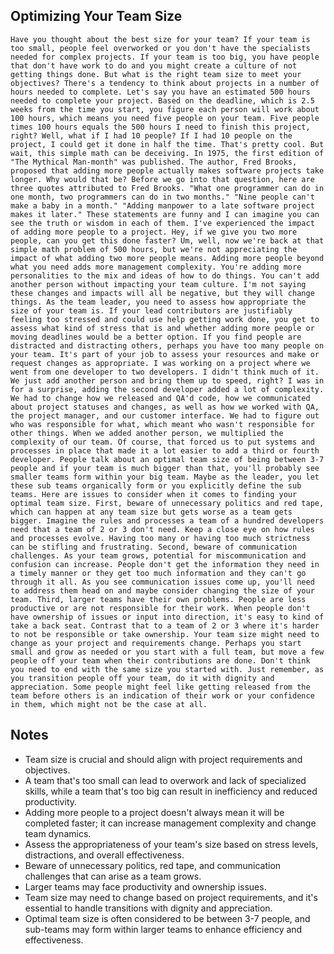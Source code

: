 ## Optimizing Your Team Size
```
Have you thought about the best size for your team? If your team is too small, people feel overworked or you don't have the specialists needed for complex projects. If your team is too big, you have people that don't have work to do and you might create a culture of not getting things done. But what is the right team size to meet your objectives? There's a tendency to think about projects in a number of hours needed to complete. Let's say you have an estimated 500 hours needed to complete your project. Based on the deadline, which is 2.5 weeks from the time you start, you figure each person will work about 100 hours, which means you need five people on your team. Five people times 100 hours equals the 500 hours I need to finish this project, right? Well, what if I had 10 people? If I had 10 people on the project, I could get it done in half the time. That's pretty cool. But wait, this simple math can be deceiving. In 1975, the first edition of "The Mythical Man‑month" was published. The author, Fred Brooks, proposed that adding more people actually makes software projects take longer. Why would that be? Before we go into that question, here are three quotes attributed to Fred Brooks. "What one programmer can do in one month, two programmers can do in two months." "Nine people can't make a baby in a month." "Adding manpower to a late software project makes it later." These statements are funny and I can imagine you can see the truth or wisdom in each of them. I've experienced the impact of adding more people to a project. Hey, if we give you two more people, can you get this done faster? Um, well, now we're back at that simple math problem of 500 hours, but we're not appreciating the impact of what adding two more people means. Adding more people beyond what you need adds more management complexity. You're adding more personalities to the mix and ideas of how to do things. You can't add another person without impacting your team culture. I'm not saying these changes and impacts will all be negative, but they will change things. As the team leader, you need to assess how appropriate the size of your team is. If your lead contributors are justifiably feeling too stressed and could use help getting work done, you get to assess what kind of stress that is and whether adding more people or moving deadlines would be a better option. If you find people are distracted and distracting others, perhaps you have too many people on your team. It's part of your job to assess your resources and make or request changes as appropriate. I was working on a project where we went from one developer to two developers. I didn't think much of it. We just add another person and bring them up to speed, right? I was in for a surprise, adding the second developer added a lot of complexity. We had to change how we released and QA'd code, how we communicated about project statuses and changes, as well as how we worked with QA, the project manager, and our customer interface. We had to figure out who was responsible for what, which meant who wasn't responsible for other things. When we added another person, we multiplied the complexity of our team. Of course, that forced us to put systems and processes in place that made it a lot easier to add a third or fourth developer. People talk about an optimal team size of being between 3‑7 people and if your team is much bigger than that, you'll probably see smaller teams form within your big team. Maybe as the leader, you let these sub teams organically form or you explicitly define the sub teams. Here are issues to consider when it comes to finding your optimal team size. First, beware of unnecessary politics and red tape, which can happen at any team size but gets worse as a team gets bigger. Imagine the rules and processes a team of a hundred developers need that a team of 2 or 3 don't need. Keep a close eye on how rules and processes evolve. Having too many or having too much strictness can be stifling and frustrating. Second, beware of communication challenges. As your team grows, potential for miscommunication and confusion can increase. People don't get the information they need in a timely manner or they get too much information and they can't go through it all. As you see communication issues come up, you'll need to address them head on and maybe consider changing the size of your team. Third, larger teams have their own problems. People are less productive or are not responsible for their work. When people don't have ownership of issues or input into direction, it's easy to kind of take a back seat. Contrast that to a team of 2 or 3 where it's harder to not be responsible or take ownership. Your team size might need to change as your project and requirements change. Perhaps you start small and grow as needed or you start with a full team, but move a few people off your team when their contributions are done. Don't think you need to end with the same size you started with. Just remember, as you transition people off your team, do it with dignity and appreciation. Some people might feel like getting released from the team before others is an indication of their work or your confidence in them, which might not be the case at all.
```

## Notes
- Team size is crucial and should align with project requirements and objectives.
- A team that's too small can lead to overwork and lack of specialized skills, while a team that's too big can result in inefficiency and reduced productivity.
- Adding more people to a project doesn't always mean it will be completed faster; it can increase management complexity and change team dynamics.
- Assess the appropriateness of your team's size based on stress levels, distractions, and overall effectiveness.
- Beware of unnecessary politics, red tape, and communication challenges that can arise as a team grows.
- Larger teams may face productivity and ownership issues.
- Team size may need to change based on project requirements, and it's essential to handle transitions with dignity and appreciation.
- Optimal team size is often considered to be between 3-7 people, and sub-teams may form within larger teams to enhance efficiency and effectiveness.
